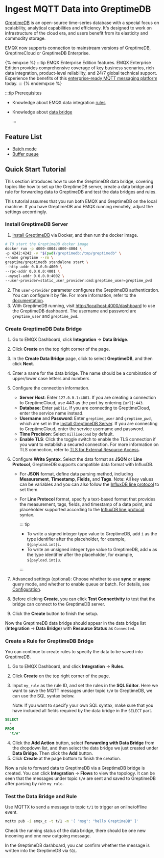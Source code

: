 # Ingest MQTT Data into GreptimeDB

[GreptimeDB](https://github.com/GreptimeTeam/greptimedb) is an open-source time-series database with a special focus on scalability, analytical capabilities and efficiency. It's designed to work on infrastructure of the cloud era, and users benefit from its elasticity and commodity storage.

EMQX now supports connection to mainstream versions of GreptimeDB, GreptimeCloud or GreptimeDB Enterprise.

{% emqxce %}
:::tip
EMQX Enterprise Edition features. EMQX Enterprise Edition provides comprehensive coverage of key business scenarios, rich data integration, product-level reliability, and 24/7 global technical support. Experience the benefits of this [enterprise-ready MQTT messaging platform](https://www.emqx.com/en/try?product=enterprise) today.
:::
{% endemqxce %}

:::tip Prerequisites

- Knowledge about EMQX data integration [rules](./rules.md)

- Knowledge about [data bridge](./data-bridges.md)

  :::

## Feature List

- [Batch mode](./data-bridges.md#batch-mode)
- [Buffer queue](./data-bridges.md#buffer-queue)

<!--[Configuration parameters](#Configuration)-->

## Quick Start Tutorial

This section introduces how to use the GreptimeDB data bridge, covering topics like how to set up the GreptimeDB server, create a data bridge and rule for forwarding data to GreptimeDB and test the data bridges and rules.

This tutorial assumes that you run both EMQX and GreptimeDB on the local machine. If you have GreptimeDB and EMQX running remotely, adjust the settings accordingly.

### Install GreptimeDB Server

1. [Install GreptimeDB](https://greptime.com/download) via Docker, and then run the docker image.

```bash
# TO start the GreptimeDB docker image
docker run -p 4000-4004:4000-4004 \
-p 4242:4242 -v "$(pwd)/greptimedb:/tmp/greptimedb" \
--name greptime --rm \
greptime/greptimedb standalone start \
--http-addr 0.0.0.0:4000 \
--rpc-addr 0.0.0.0:4001 \
--mysql-addr 0.0.0.0:4002 \
--user-provider=static_user_provider:cmd:greptime_user=greptime_pwd

```

2. The `user-provider` parameter configures the GreptimeDB authentication. You can configure it by file. For more information, refer to the [documentation](https://docs.greptime.com/user-guide/clients/authentication#authentication).
3. With GreptimeDB running, visit [http://localhost:4000/dashboard](http://localhost:4000/dashboard) to use the GreptimeDB dashbaord. The username and password are `greptime_user` and `greptime_pwd`.

### Create GreptimeDB Data Bridge

1. Go to EMQX Dashboard, click **Integration** -> **Data Bridge**.

2. Click **Create** on the top right corner of the page.

3. In the **Create Data Bridge** page, click to select **GreptimeDB**, and then click **Next**.

4. Enter a name for the data bridge. The name should be a combination of upper/lower case letters and numbers. 

5. Configure the connection information.
   - **Server Host**: Enter `127.0.0.1:4001`. If you are creating a connection to GreptimeCloud, use 443 as the port by entering `{url}:443`.
   - **Database**: Enter `public`. If you are connecting to GreptimeCloud, enter the service name instead.
   - **Username** and **Password**: Enter `greptime_user` and `greptime_pwd`, which are set in the [Install GreptimeDB Server](#install-greptimedb-server). If you are connecting to GreptimeCloud, enter the service username and password.
   - **Time Precision**: Select `millisecond` by default. 
   - **Enable TLS**: Click the toggle switch to enable the TLS connection if you want to establish a secured connection. For more information on TLS connection, refer to [TLS for External Resource Access](../network/overview.md#tls-for-external-resource-access).
   
6. Configure **Write Syntax**. Select the data format as **JSON** or **Line Protocol**, GreptimeDB supports compatible data format with InfluxDB.

   - For **JSON** format, define data parsing method, including **Measurement**, **Timestamp**, **Fields,** and **Tags**. Note: All key values can be variables and you can also follow the [InfluxDB line protocol](https://docs.influxdata.com/influxdb/v2.5/reference/syntax/line-protocol/) to set them.

   - For **Line Protocol** format, specify a text-based format that provides the measurement, tags, fields, and timestamp of a data point, and placeholder supported according to the [InfluxDB line protocol](https://docs.influxdata.com/influxdb/v2.3/reference/syntax/line-protocol/) syntax.

     ::: tip

     - To write a signed integer type value to GreptimeDB, add `i` as the type identifier after the placeholder, for example, `${payload.int}i`.
     - To write an unsigned integer type value to GreptimeDB, add `u` as the type identifier after the placeholder, for example, `${payload.int}u`. 

     :::

8. Advanced settings (optional): Choose whether to use **sync** or **async** query mode, and whether to enable queue or batch. For details, see [Configuration](./data-bridges.md).

9. Before clicking **Create**, you can click **Test Connectivity** to test that the bridge can connect to the GreptimeDB server.

10. Click the **Create** button to finish the setup.

Now the GreptimeDB data bridge should appear in the data bridge list (**Integration** -> **Data Bridge**) with **Resource Status** as `Connected`.

### Create a Rule for GreptimeDB Bridge

You can continue to create rules to specify the data to be saved into GreptimeDB.

1. Go to EMQX Dashboard, and click **Integration** -> **Rules**.

2. Click **Create** on the top right corner of the page.

3. Input `my_rule` as the rule ID, and set the rules in the **SQL Editor**. Here we want to save the MQTT messages under topic `t/#`  to GreptimeDB, we can use the SQL syntax below. 

   Note: If you want to specify your own SQL syntax, make sure that you have included all fields required by the data bridge in the `SELECT` part.

  ```sql
  SELECT
    *
  FROM
    "t/#"
  ```

4. Click the **Add Action** button, select **Forwarding with Data Bridge** from the dropdown list, and then select the data bridge we just created under **Data Bridge**. Then click the **Add** button.
5. Click **Create** at the page bottom to finish the creation.

Now a rule to forward data to GreptimeDB via a GreptimeDB bridge is created. You can click **Integration** -> **Flows** to view the topology. It can be seen that the messages under topic `t/#`  are sent and saved to GreptimeDB after parsing by rule  `my_rule`.

### Test the Data Bridge and Rule

Use MQTTX  to send a message to topic  `t/1`  to trigger an online/offline event.

```bash
mqttx pub -i emqx_c -t t/1 -m '{ "msg": "hello GreptimeDB" }'
```

Check the running status of the data bridge, there should be one new incoming and one new outgoing message.

In the GreptimeDB dashboard, you can confirm whether the message is written into the GreptimeDB via `SQL`.
